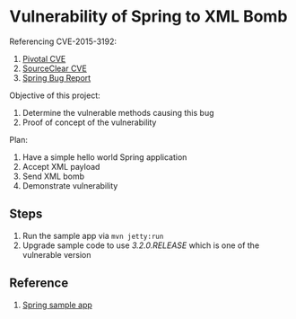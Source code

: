 # Vulnerability of Spring to XML Bomb

Referencing CVE-2015-3192:
1. [Pivotal CVE](http://pivotal.io/security/cve-2015-3192)
2. [SourceClear CVE](https://srcclr.com/security/denial-service-dos-xml-bomb/java/s-1799)
3. [Spring Bug Report](https://jira.spring.io/browse/SPR-13136)

Objective of this project:
1. Determine the vulnerable methods causing this bug
2. Proof of concept of the vulnerability

Plan:
1. Have a simple hello world Spring application
2. Accept XML payload
3. Send XML bomb
4. Demonstrate vulnerability

## Steps
1. Run the sample app via `mvn jetty:run`
2. Upgrade sample code to use *3.2.0.RELEASE* which is one of the vulnerable version

## Reference
1. [Spring sample app](https://github.com/earldouglas/spring-mvc-json-and-xml)